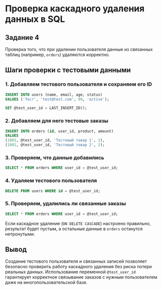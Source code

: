# Проверка каскадного удаления данных в SQL

## Задание 4

Проверка того, что при удалении пользователя данные из связанных таблиц (например, `orders`) удаляются корректно.

## Шаги проверки с тестовыми данными

### 1. Добавляем тестового пользователя и сохраняем его ID

```sql
INSERT INTO users (name, email, age, status) 
VALUES ('Тест', 'test@test.com', 99, 'active');

SET @test_user_id = LAST_INSERT_ID();
```

### 2. Добавляем для него тестовые заказы

```sql
INSERT INTO orders (id, user_id, product, amount) 
VALUES 
(1001, @test_user_id, 'Тестовый товар 1', 1),
(1002, @test_user_id, 'Тестовый товар 2', 2);
```

### 3. Проверяем, что данные добавились

```sql
SELECT * FROM orders WHERE user_id = @test_user_id;
```

### 4. Удаляем тестового пользователя

```sql
DELETE FROM users WHERE id = @test_user_id;
```

### 5. Проверяем, удалились ли связанные заказы

```sql
SELECT * FROM orders WHERE user_id = @test_user_id;
```

Если каскадное удаление (`ON DELETE CASCADE`) настроено правильно, результат будет пустым, а остальные данные в `orders` останутся нетронутыми.


## Вывод

Создание тестового пользователя и связанных записей позволяет безопасно проверить работу каскадного удаления без риска потери реальных данных. Использование переменной `@test_user_id` гарантирует корректное связывание заказов с нужным пользователем даже на многопользовательской базе.
